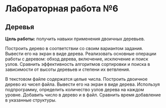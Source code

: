 # Лабораторная работа №6
## Деревья
**Цель работы:** получить навыки применения двоичных деревьев.

Построить дерево в соответствии со своим вариантом задания. Вывести его на экран в виде дерева. Реализовать основные
операции работы с деревом: обход дерева, включение,  исключение и поиск узлов. Сравнить эффективность алгоритмов
сортировки и поиска в зависимости от высоты деревьев и степени их ветвления.

В текстовом файле содержатся целые числа. Построить двоичное дерево из чисел файла. Вывести его на экран в виде
дерева. Используя подпрограмму, определить количество узлов дерева на каждом уровне. Добавить число в дерево и в файл.
Сравнить время добавление в указанные структуры.